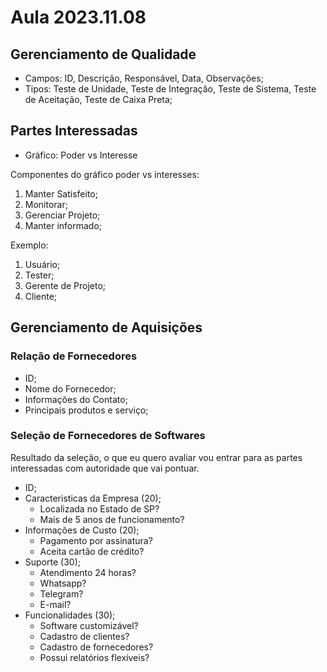 # Aula 2023.11.08

## Gerenciamento de Qualidade
- Campos: ID, Descrição, Responsável, Data, Observações;
- Tipos: Teste de Unidade, Teste de Integração, Teste de Sistema, Teste de Aceitação, Teste de Caixa Preta;

## Partes Interessadas

- Gráfico: Poder vs Interesse

Componentes do gráfico poder vs interesses:
1. Manter Satisfeito;
2. Monitorar;
3. Gerenciar Projeto;
4. Manter informado;

Exemplo:
1. Usuário;
2. Tester;
3. Gerente de Projeto;
4. Cliente;

## Gerenciamento de Aquisições

### Relação de Fornecedores

- ID;
- Nome do Fornecedor;
- Informações do Contato;
- Principais produtos e serviço;

### Seleção de Fornecedores de Softwares

Resultado da seleção, o que eu quero avaliar vou entrar para as partes interessadas com autoridade que vai pontuar.

- ID;
- Caracteristicas da Empresa (20);
  - Localizada no Estado de SP?
  - Mais de 5 anos de funcionamento?
- Informações de Custo (20);
  - Pagamento por assinatura?
  - Aceita cartão de crédito?
- Suporte (30);
  - Atendimento 24 horas?
  - Whatsapp?
  - Telegram?
  - E-mail?
- Funcionalidades (30);
  - Software customizável?
  - Cadastro de clientes?
  - Cadastro de fornecedores?
  - Possui relatórios flexíveis?
